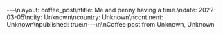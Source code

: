 ---\nlayout: coffee_post\ntitle: Me and penny having a time.\ndate: 2022-03-05\ncity: Unknown\ncountry: Unknown\ncontinent: Unknown\npublished: true\n---\n\nCoffee post from Unknown, Unknown